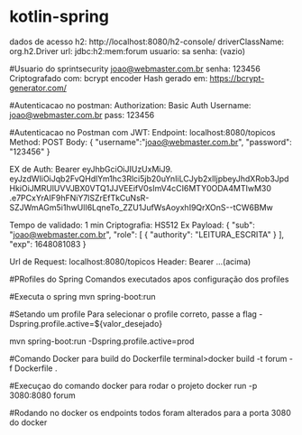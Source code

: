 # kotlin-spring
dados de acesso h2:
http://localhost:8080/h2-console/
driverClassName: org.h2.Driver
url: jdbc:h2:mem:forum
usuario: sa
senha: (vazio)

#Usuario do sprintsecurity
joao@webmaster.com.br
senha: 123456
Criptografado com: bcrypt encoder
Hash gerado em: https://bcrypt-generator.com/

#Autenticacao no postman:
Authorization: Basic Auth
Username: joao@webmaster.com.br
pass: 123456

#Autenticacao no Postman com JWT:
Endpoint:
localhost:8080/topicos
Method: POST
Body:
{
"username":"joao@webmaster.com.br",
"password": "123456"
}

EX de Auth:
Bearer eyJhbGciOiJIUzUxMiJ9.
eyJzdWIiOiJqb2FvQHdlYm1hc3Rlci5jb20uYnIiLCJyb2xlIjpbeyJhdXRob3JpdHkiOiJMRUlUVVJBX0VTQ1JJVEEifV0sImV4cCI6MTY0ODA4MTIwM30
.e7PCxYrAIF9hFNiY7lSZrEfTkCuNsR-SZJWmAGm5i1hwUlI6LqneTo_ZZU1JufWsAoyxhI9QrXOnS--tCW6BMw

Tempo de validado: 1 min
Criptografia: HS512
Ex Payload:
{
"sub": "joao@webmaster.com.br",
"role": [
{
"authority": "LEITURA_ESCRITA"
}
],
"exp": 1648081083
}

Url de Request:
localhost:8080/topicos
Header: Bearer ...(acima)

#PRofiles do Spring
Comandos executados apos configuração dos profiles

#Executa o spring
mvn spring-boot:run

#Setando um profile
Para selecionar o profile correto, passe a flag -Dspring.profile.active=${valor_desejado}

mvn spring-boot:run -Dspring.profile.active=prod

#Comando Docker para build do Dockerfile
terminal>docker build -t forum -f Dockerfile .

#Execuçao do comando docker para rodar o projeto
docker run -p 3080:8080 forum

#Rodando no docker os endpoints todos foram alterados para a porta 3080 do docker